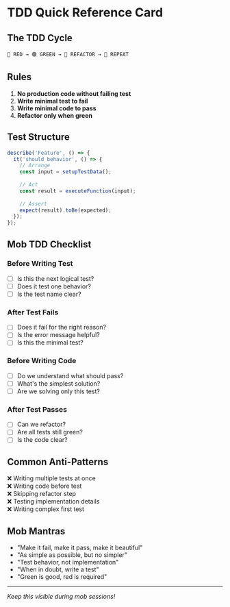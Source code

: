 # TDD Quick Reference Card

## The TDD Cycle
```
🔴 RED → 🟢 GREEN → 🔵 REFACTOR → 🔁 REPEAT
```

## Rules
1. **No production code without failing test**
2. **Write minimal test to fail**
3. **Write minimal code to pass**
4. **Refactor only when green**

## Test Structure
```typescript
describe('Feature', () => {
  it('should behavior', () => {
    // Arrange
    const input = setupTestData();
    
    // Act
    const result = executeFunction(input);
    
    // Assert
    expect(result).toBe(expected);
  });
});
```

## Mob TDD Checklist

### Before Writing Test
- [ ] Is this the next logical test?
- [ ] Does it test one behavior?
- [ ] Is the test name clear?

### After Test Fails
- [ ] Does it fail for the right reason?
- [ ] Is the error message helpful?
- [ ] Is this the minimal test?

### Before Writing Code
- [ ] Do we understand what should pass?
- [ ] What's the simplest solution?
- [ ] Are we solving only this test?

### After Test Passes
- [ ] Can we refactor?
- [ ] Are all tests still green?
- [ ] Is the code clear?

## Common Anti-Patterns
❌ Writing multiple tests at once  
❌ Writing code before test  
❌ Skipping refactor step  
❌ Testing implementation details  
❌ Writing complex first test  

## Mob Mantras
- "Make it fail, make it pass, make it beautiful"
- "As simple as possible, but no simpler"
- "Test behavior, not implementation"
- "When in doubt, write a test"
- "Green is good, red is required"

---
*Keep this visible during mob sessions!*